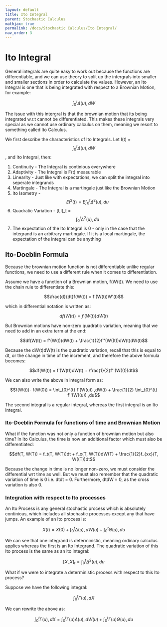 ```yaml
---
layout: default
title: Ito Integral
parent: Stochastic Calculus
mathjax: true
permalink: /docs/Stochastic Calculus/Ito Integral/
nav_order: 3
---
```

# Ito Integral
General integrals are quite easy to work out because the functions are differentiable, and we can use theory to split up the intergrals into smaller and smaller sections in order to calculate the values. However, an Ito Integral is one that is being integrated with respect to a Brownian Motion, for example:

$$\int_{0}^{t} \Delta (u) ,dW$$

The issue with this intergral is that the brownian motion that its being integrated w.r.t cannot be differentiated. This makes these integrals very special as we cannot use ordinary calculus on them, meaning we resort to something called Ito Calculus.

We first describe the characteristics of Ito Integrals. Let I(t) = $$\int_{0}^{t} \Delta (u) ,dW$$, and Ito Integral, then:
1. Continuity - The Integral is continious everywhere
2. Adaptivity - The Integral is F(t) measurable
3. Linearity - Just like with expectations, we can split the integral into seperate integrands
4. Martingale - The Integral is a martingale just like the Brownian Motion
5. Ito Isometry - $$EI^2(t) = E \int_{0}^{t} \Delta^2 (u) ,du$$
6. Quadratic Variation - [I,I]_t = $$\int_{0}^{t} \Delta^2 (u) ,du$$
7. The expectation of the Ito Integral is 0 - only in the case that the integrand is an arbitrary martingale. If it is a local martingale, the expectation of the integral can be anything

## Ito-Doeblin Formula
Because the brownian motion function is not differentiable unlike regular functions, we need to use a different rule when it comes to differentiation. 

Assume we have a function of a Brownian motion, f(W(t)). We need to use the chain rule to differentiate this:

$$\frac{d}{dt}f(W(t)) = f'(W(t))W'(t)$$

which in differential notation is written as:

$$df(W(t)) = f'(W(t))dW(t)$$

But Brownian motions have non-zero quadratic variation, meaning that we need to add in an extra term at the end:

$$df(W(t)) = f'(W(t))dW(t) + \frac{1}{2}f''(W((t))dW(t)dW(t)$$

Because the dW(t)dW(t) is the quadratic variation, recall that this is equal to dt, or the change in time of the increment, and therefore the above formula becomes:

$$df(W(t)) = f'(W(t))dW(t) + \frac{1}{2}f''(W((t))dt$$

We can also write the above in integral form as:

$$f(W(t))- f(W(0)) = \int_{0}^{t} f'(W(u)) ,dW(t) + \frac{1}{2} \int_{0}^{t} f''(W((u)) ,du$$

The second integral is a regular integral, whereas the first integral is an Ito Integral.

### Ito-Doeblin Formula for functions of time and Brownian Motion
What if the function was not only a function of brownian motion but also time? In Ito Calculus, the time is now an additional factor which must also be differentiated:

$$df(T, W(T)) = f_t(T, W(T))dt + f_x(T, W(T))dW(T) + \frac{1}{2}f_{xx}(T, W((T))dt$$

Because the change in time is no longer non-zero, we must consider the differential wrt time as well. But we must also remember that the quadratic variation of time is 0 i.e. dtdt = 0. Furthermore, dtdW = 0, as the cross variation is also 0.

### Integration with respect to Ito processes
An Ito Process is any general stochastic process which is absolutely continious, which includes all stochastic processes except any that have jumps. An example of an Ito process is:

$$X(t) = X(0) + \int_{0}^{t} \Delta (u) ,dW(u) + \int_{0}^{t} \Theta (u) ,du$$

We can see that one integrand is deterministic, meaning ordinary calculus applies whereas the first is an Ito Integrand. The quadratic variation of this Ito process is the same as an ito integral:

$$[X,X]_t = \int_{0}^{t} \Delta^2 (u) ,du$$

What if we were to integrate a deterministic process with respect to this Ito process?

Suppose we have the following integral:

$$\int_{0}^{t} \Gamma(u) ,dX$$

We can rewrite the above as:

$$\int_{0}^{t} \Gamma(u) ,dX = \int_{0}^{t} \Gamma (u) \Delta (u) ,dW(u) + \int_{0}^{t} \Gamma(u) \Theta (u) ,du$$
